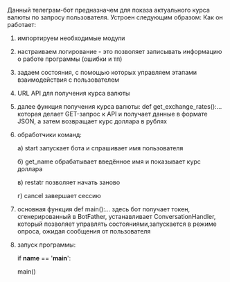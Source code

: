 Данный телеграм-бот предназначем для показа актуального курса валюты по запросу пользователя. Устроен следующим образом:
Как он работает:
1) импортируем необходимые модули
2) настраиваем логирование - это позволяет записывать информацию о работе программы (ошибки и тп)
3) задаем состояния, с помощью которых управляем этапами взаимодействия с пользователем
4) URL API для получения курса валюты
5) далее функция получения курса валюты:
def get_exchange_rates():...
которая делает GET-запрос к API и получает данные в формате JSON, а затем возвращает курс доллара в рублях
6) обработчики команд: 
   
   а) start запускает бота и спрашивает имя пользователя
   
   б) get_name обрабатывает введённое имя и показывает курс доллара

   в) restatr позволяет начать заново
   
    г) cancel завершает сессию
7) основная функция def main():... 
здесь бот получает токен, сгенерированный в BotFather, устанавливает ConversationHandler, который позволяет управлять состояниями,запускается в режиме опроса, ожидая сообщения от пользователя
8) запуск программы:

    if __name__ == '__main__':
    
    main()